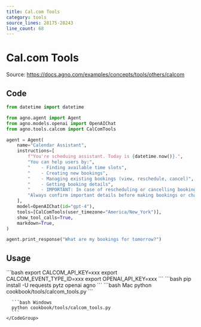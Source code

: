 ```yaml
---
title: Cal.com Tools
category: tools
source_lines: 28175-28243
line_count: 68
---
```


# Cal.com Tools
Source: https://docs.agno.com/examples/concepts/tools/others/calcom



## Code

```python cookbook/tools/calcom_tools.py
from datetime import datetime

from agno.agent import Agent
from agno.models.openai import OpenAIChat
from agno.tools.calcom import CalComTools

agent = Agent(
    name="Calendar Assistant",
    instructions=[
        f"You're scheduing assistant. Today is {datetime.now()}.",
        "You can help users by:",
        "    - Finding available time slots",
        "    - Creating new bookings",
        "    - Managing existing bookings (view, reschedule, cancel)",
        "    - Getting booking details",
        "    - IMPORTANT: In case of rescheduling or cancelling booking, call the get_upcoming_bookings function to get the booking uid. check available slots before making a booking for given time",
        "Always confirm important details before making bookings or changes.",
    ],
    model=OpenAIChat(id="gpt-4"),
    tools=[CalComTools(user_timezone="America/New_York")],
    show_tool_calls=True,
    markdown=True,
)

agent.print_response("What are my bookings for tomorrow?")
```

## Usage

<Steps>
  <Snippet file="create-venv-step.mdx" />

  <Step title="Set your API keys">
    ```bash
    export CALCOM_API_KEY=xxx
    export CALCOM_EVENT_TYPE_ID=xxx
    export OPENAI_API_KEY=xxx
    ```
  </Step>

  <Step title="Install libraries">
    ```bash
    pip install -U requests pytz openai agno
    ```
  </Step>

  <Step title="Run Agent">
    <CodeGroup>
      ```bash Mac
      python cookbook/tools/calcom_tools.py
      ```

      ```bash Windows
      python cookbook/tools/calcom_tools.py
      ```
    </CodeGroup>
  </Step>
</Steps>



